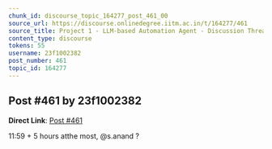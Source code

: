 ```yaml
---
chunk_id: discourse_topic_164277_post_461_00
source_url: https://discourse.onlinedegree.iitm.ac.in/t/164277/461
source_title: Project 1 - LLM-based Automation Agent - Discussion Thread [TDS Jan 2025]
content_type: discourse
tokens: 55
username: 23f1002382
post_number: 461
topic_id: 164277
---
```


## Post #461 by 23f1002382

**Direct Link**: [Post #461](https://discourse.onlinedegree.iitm.ac.in/t/164277/461)

11:59 + 5 hours atthe most, @s.anand ?
